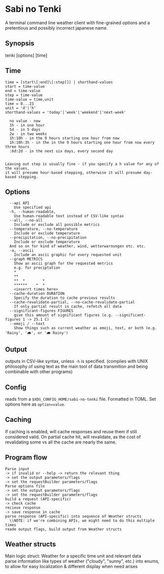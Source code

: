 # Sabi no Tenki

A terminal command line weather client with fine-grained options and a pretentious and possibly incorrect japanese name.

## Synopsis

tenki \[options] \[time]

## Time

```
time = [start\[:end]\[:step]]] | shorthand-values
start = time-value
end = time-value
step = time-value
time-value = time,unit
time = 0...23
unit = 'd'|'h'
shorthand-values = 'today'|'week'|'weekend'|'next-week'

  no value - now
  1h - in one hour
  5d - in 5 days
  2w - in two weeks
  1h:10h - in the 9 hours starting one hour from now
  1h:10h:3h - in the in the 9 hours starting one hour from now every three hours
  :6d:2d - in the next six days, every second day


Leaving out step is usually fine - if you specify a h value for any of the values, 
it will presume hour-based stepping, otherwise it will presume day-based stepping.

```

## Options

```
  --api API 
    Use specified api
  -h, --human-readable, 
    Use human-readable text instead of CSV-like syntax
  --all, --no-all
    Include or exclude all possible metrics
  --temperature, --no-temperature
    Include or exclude temperature
  --precipitation, --no-precipitation
    Include or exclude temperature
  And so on for kind of weather, wind, wetterwarnungen etc. etc.
  -a, --ascii
    Include an ascii graphic for every requested unit
  --graph METRICS
    Show an ascii graph for the requested metrics
    e.g. for preciptation
    *
    **
    **  *        *
    ******    *  *
    <inserrt times here>
  --cache-duration DURATION
    Specify the duration to cache previous results
  --cache-revalidate-partial, --no-cache-revalidate-partial
    If only partial result in cache, refetch all data
  --significant-figures FIGURES
    give this amount of significant figures (e.g. --significant-figures 1 -> 25.1 C)
  --emoji / --text
    Show things such as current weather as emoji, text, or both (e.g. 'Rainy', '🌧', or '🌧 Rainy')
```

## Output

outputs in CSV-like syntax, unless `-h` is specified. (complies with UNIX philosophy of using text as the main tool of data transmition and being combinable with other programs) 

## Config

reads from a `$XDG_CONFIG_HOME/sabi-no-tenki` file. Formatted in TOML. Set options here as `option=value`.

## Caching

If caching is enabled, will cache responses and reuse them if still considered valid. On partial cache hit, will revalidate, as the cost of revalidating some vs all the cache are nearly the same.

## Program flow
  ```
  Parse input  
  -> if invalid or --help -> return the relevant thing
  -> set the output parameters/flags
  -> set the requestBuilder parameters/flags
  Parse options file
  -> set the output parameters/flags
  -> set the requestBuilder parameters/flags
  build a request (API-specific)
  -> check cache
  recieve response
  -> save response in cache
  parse response (API-specific) into sequence of Weather structs 
    \\NOTE: if we're combining APIs, we might need to do this multiple times
  reade output flags, build output from Weather structs
  ```
## Weather structs
Main logic struct: Weather for a specific time unit and relevant data  
parse information like types of weather ("cloudy", "sunny", etc.) into enums, to allow for easy localization & different display when need arises
  

                                        
